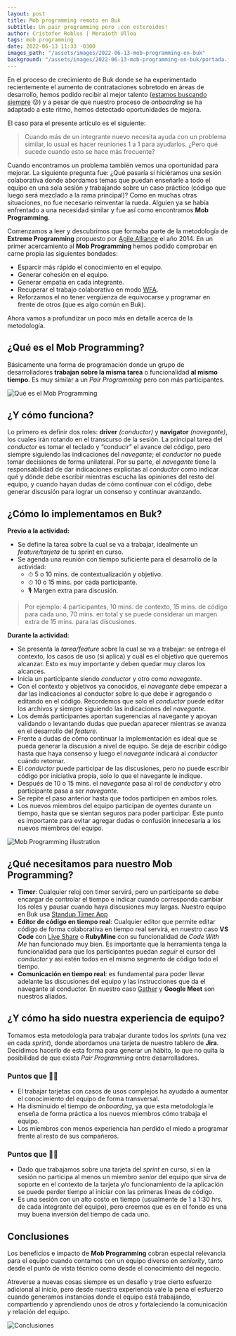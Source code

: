 ```yaml
---
layout: post
title: Mob programming remoto en Buk
subtitle: Un pair programming pero ¡con esteroides!
author: Cristofer Robles | Meraioth Ulloa
tags: mob programming
date: 2022-06-13 11:33 -0300
images_path: "/assets/images/2022-06-13-mob-programming-en-buk"
background: "/assets/images/2022-06-13-mob-programming-en-buk/portada.jpg"
---
```

En el proceso de crecimiento de Buk donde se ha experimentado recientemente el aumento de contrataciones sobretodo en áreas de desarrollo, hemos podido recibir al mejor talento ([estamos buscando siempre](https://info.buk.cl/reclutamiento-buk-devs?hsLang=es-cl) 😜) y a pesar de que nuestro proceso de _onboarding_ se ha adaptado a este ritmo, hemos detectado oportunidades de mejora.

El caso para el presente artículo es el siguiente:

> Cuando más de un integrante nuevo necesita ayuda con un problema similar, lo usual es hacer reuniones 1 a 1 para ayudarlos. ¿Pero qué sucede cuando esto se hace más frecuente?

Cuando encontramos un problema también vemos una oportunidad para mejorar. La siguiente pregunta fue: ¿Qué pasaría si hiciéramos una sesión colaborativa donde abordamos temas que puedan enseñarle a todo el equipo en una sola sesión y trabajando sobre un caso práctico (código que luego será mezclado a la rama principal)? Como en muchas otras situaciones, no fue necesario reinventar la rueda. Alguien ya se había enfrentado a una necesidad similar y fue así como encontramos **Mob Programming**.

Comenzamos a leer y descubrimos que formaba parte de la metodología de **Extreme Programming** propuesto por [Agile Alliance](https://www.agilealliance.org/resources/experience-reports/mob-programming-agile2014/) el año 2014. En un primer acercamiento al **Mob Programming** hemos podido comprobar en carne propia las siguientes bondades:

- Esparcir más rápido el conocimiento en el equipo.
- Generar cohesión en el equipo.
- Generar empatía en cada integrante.
- Recuperar el trabajo colaborativo en modo [WFA](https://www.buk.cl/blog/nueva-pol%C3%ADtica-buk-wfa-work-from-anywhere).
- Reforzamos el no tener vergüenza de equivocarse y programar en frente de otros (que es algo común en Buk).

Ahora vamos a profundizar un poco más en detalle acerca de la metodología.

## ¿Qué es el Mob Programming?

Básicamente una forma de programación donde un grupo de desarrolladores **trabajan sobre la misma tarea** o funcionalidad **al mismo tiempo**. Es muy similar a un _Pair Programming_ pero con más participantes.

![Qué es el Mob Programming]({{page.images_path}}/mob-programming-meme-1.png)

## ¿Y cómo funciona?

Lo primero es definir dos roles: **driver** _(conductor)_ y **navigator** _(navegante)_, los cuales irán rotando en el transcurso de la sesión. La principal tarea del _conductor_ es tomar el teclado y “conducir” el avance del código, pero siempre siguiendo las indicaciones del _navegante_; el _conductor_ no puede tomar decisiones de forma unilateral. Por su parte, el _navegante_ tiene la responsabilidad de dar indicaciones explícitas al _conductor_ como indicar qué y dónde debe escribir mientras escucha las opiniones del resto del equipo, y cuando hayan dudas de cómo continuar con el código, debe generar discusión para lograr un consenso y continuar avanzando.

## ¿Cómo lo implementamos en Buk?

**Previo a la actividad:**

- Se define la tarea sobre la cual se va a trabajar, idealmente un _feature/tarjeta_ de tu sprint en curso.
- Se agenda una reunión con tiempo suficiente para el desarrollo de la actividad:
  - ⏱ 5 o 10 mins. de contextualización y objetivo.
  - ⏱ 10 o 15 mins. por cada participante.
  - 🎙 Margen extra para discusión.

> Por ejemplo: 4 participantes, 10 mins. de contexto, 15 mins. de código para cada uno, 70 mins. en total y se puede considerar un margen extra de 15 mins. para las discusiones.

**Durante la actividad:**

- Se presenta la _tarea/feature_ sobre la cual se va a trabajar: se entrega el contexto, los casos de uso (si aplica) y cuál es el objetivo que queremos alcanzar. Esto es muy importante y deben quedar muy claros los alcances.
- Inicia un participante siendo _conductor_ y otro como _navegante_.
- Con el contexto y objetivos ya conocidos, el _navegante_ debe empezar a dar las indicaciones al conductor sobre lo que debe ir agregando o editando en el código. Recordemos que solo el _conductor_ puede editar los archivos y siempre siguiendo las indicaciones del _navegante_.
- Los demás participantes aportan sugerencias al navegante y apoyan validando o levantando dudas que puedan aparecer mientras se avanza en el desarrollo del _feature_.
- Frente a dudas de cómo continuar la implementación es ideal que se pueda generar la discusión a nivel de equipo. Se deja de escribir código hasta que haya consenso y luego el _navegante_ indicará al _conductor_ cuándo retomar.
- El _conductor_ puede participar de las discusiones, pero no puede escribir código por iniciativa propia, solo lo que el navegante le indique.
- Después de 10 o 15 mins. el _navegante_ pasa al rol de _conductor_ y otro participante pasa a ser _navegante_.
- Se repite el paso anterior hasta que todos participen en ambos roles.
- Los nuevos miembros del equipo participan de oyentes durante un tiempo, hasta que se sientan seguros para poder participar. Este punto es importante para evitar agregar dudas o confusión innecesaria a los nuevos miembros del equipo.

![Mob Programming illustration]({{page.images_path}}/mob-programming-illustration.png)

## ¿Qué necesitamos para nuestro Mob Programming?

- **Timer**: Cualquier reloj con timer servirá, pero un participante se debe encargar de controlar el tiempo e indicar cuando corresponda cambiar los roles y pausar cuando haya discusiones muy largas. Nuestro equipo en Buk usa [Standup Timer App](https://standuptimer.app/)
- **Editor de código en tiempo real**: Cualquier editor que permite editar código de forma colaborativa en tiempo real servirá, en nuestro caso **VS Code** con [Live Share](https://code.visualstudio.com/learn/collaboration/live-share) o **RubyMine** con su funcionalidad de _Code With Me_ han funcionado muy bien. Es importante que la herramienta tenga la funcionalidad para que los participantes puedan _seguir_ el cursor del _conductor_ y así estén todos en el mismo segmento de código todo el tiempo.
- **Comunicación en tiempo real**: es fundamental para poder llevar adelante las discusiones del equipo y las instrucciones que da el navegante al conductor. En nuestro caso [Gather](https://www.gather.town/) y **Google Meet** son nuestros aliados.

## ¿Y cómo ha sido nuestra experiencia de equipo?

Tomamos esta metodología para trabajar durante todos los _sprints_ (una vez en cada _sprint_), donde abordamos una tarjeta de nuestro tablero de **Jira**. Decidimos hacerlo de esta forma para generar un hábito, lo que no quita la posibilidad de que exista _Pair Programming_ entre desarrolladores.

### Puntos que 👍🏻

- El trabajar tarjetas con casos de usos complejos ha ayudado a aumentar el conocimiento del equipo de forma transversal.
- Ha disminuido el tiempo de _onboarding_, ya que esta metodología le enseña de forma práctica a los nuevos miembros cómo trabaja el equipo.
- Los miembros con menos experiencia han perdido el miedo a programar frente al resto de sus compañeros.

### Puntos que 👎🏻

- Dado que trabajamos sobre una tarjeta del _sprint_ en curso, si en la sesión no participa al menos un miembro _senior_ del equipo que sirva de soporte en el contexto de la tarjeta y/o funcionamiento de la aplicación se puede perder tiempo al iniciar con las primeras líneas de código.
- Es una sesión con un alto costo en tiempo (usualmente de 1 a  1:30 hrs. de cada integrante del equipo), pero creemos que es en el fondo es una muy buena inversión del tiempo de cada uno.

## Conclusiones

Los beneficios e impacto de **Mob Programming** cobran especial relevancia para el equipo cuando contamos con un equipo diverso en _seniority_, tanto desde el punto de vista técnico como desde el conocimiento del negocio.

Atreverse a nuevas cosas siempre es un desafío y trae cierto esfuerzo adicional al inicio, pero desde nuestra experiencia vale la pena el esfuerzo cuando generamos instancias donde el equipo está trabajando, compartiendo y aprendiendo unos de otros y fortaleciendo la comunicación y relación del equipo.

![Conclusiones]({{page.images_path}}/mob-programming-meme-2.png)
